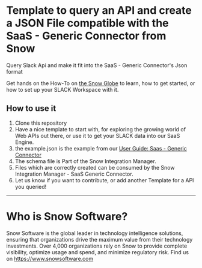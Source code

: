 # Template to query an API and create a JSON File compatible with the SaaS - Generic Connector from Snow

Query Slack Api and make it fit into the SaaS - Generic Connector's Json format

Get hands on the How-To on [the Snow Globe](https://community.snowsoftware.com/docs/DOC-1671 "the Snow Globe") to learn, how to get started, or how to set up your SLACK Workspace with it.

## How to use it

1. Clone this repository
2. Have a nice template to start with, for exploring the growing world of Web APIs out there, or use it to get your SLACK data into our SaaS Engine. 
3. the example.json is the example from our [User Guide: Saas - Generic Connector](https://snowprod.service-now.com/support/?id=kb_article_view&sys_kb_id=a36218071bcd80105586cbfe6e4bcb1c "User Guide - SaaS Generic Connector")
4. The schema file is Part of the Snow Integration Manager.
5. Files which are correctly created can be consumed by the Snow Integration Manager - SaaS Generic Connector.
6. Let us know if you want to contribute, or add another Template for a API you queried!

---
# Who is Snow Software?

Snow Software is the global leader in technology intelligence solutions, ensuring that organizations drive the maximum value from their technology investments. Over 4,000 organizations rely on Snow to provide complete visibility, optimize usage and spend, and minimize regulatory risk.
Find us on https://www.snowsoftware.com
